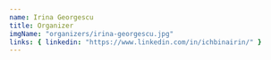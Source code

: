 ```yaml
---
name: Irina Georgescu
title: Organizer
imgName: "organizers/irina-georgescu.jpg"
links: { linkedin: "https://www.linkedin.com/in/ichbinairin/" }
---
```


